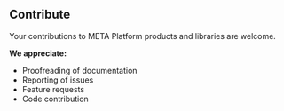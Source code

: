 ## Contribute

Your contributions to META Platform products and libraries are welcome.

**We appreciate:**
- Proofreading of documentation
- Reporting of issues
- Feature requests
- Code contribution